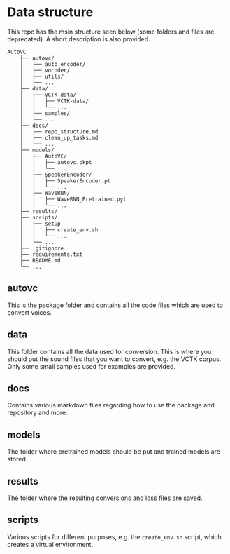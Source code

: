 # Data structure

This repo has the msin structure seen below (some folders and files are deprecated). A short description is also provided.


```
AutoVC
    ├── autovc/
    │   ├── auto_encoder/
    │   ├── vocoder/
    │   ├── utils/
    │   └── ...
    ├── data/
    │   ├── VCTK-data/ 
    │   │   ├── VCTK-data/
    │   │   └── ...
    │   ├── samples/ 
    │   └── ...
    ├── docs/
    │   ├── repo_structure.md
    │   ├── clean_up_tasks.md
    │   └── ...
    ├── models/
    │   ├── AutoVC/
    │   │   ├── autovc.ckpt
    │   │   └── ...
    │   ├── SpeakerEncoder/
    │   │   ├── SpeakerEncoder.pt
    │   │   └── ...
    │   ├── WaveRNN/
    │   │   ├── WaveRNN_Pretrained.pyt
    │   │   └── ...
    ├── results/
    ├── scripts/
    │   ├── setup
    │   │   ├── create_env.sh
    │   │   └── ...
    │   └── ...
    ├── .gitignore
    ├── requirements.txt
    ├── README.md
    └── ...
```

## autovc

This is the package folder and contains all the code files which are used to convert voices.

## data

This folder contains all the data used for conversion. This is where you should put the sound files that you want to convert, e.g. the VCTK corpus. Only some small samples used for examples are provided.

## docs

Contains various markdown files regarding how to use the package and repository and more.

## models

The folder where pretrained models should be put and trained models are stored.

## results

The folder where the resulting conversions and loss files are saved.

## scripts

Various scripts for different purposes, e.g. the `create_env.sh` script, which creates a virtual environment.